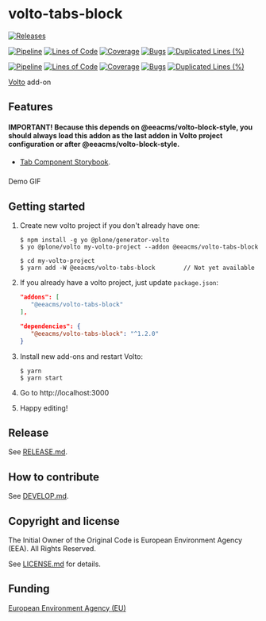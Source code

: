 # volto-tabs-block

[![Releases](https://img.shields.io/github/v/release/eea/volto-tabs-block)](https://github.com/eea/volto-tabs-block/releases)

[![Pipeline](https://ci.eionet.europa.eu/buildStatus/icon?job=volto-addons%2Fvolto-tabs-block%2Fmaster&subject=master)](https://ci.eionet.europa.eu/view/Github/job/volto-addons/job/volto-tabs-block/job/master/display/redirect)
[![Lines of Code](https://sonarqube.eea.europa.eu/api/project_badges/measure?project=volto-tabs-block-master&metric=ncloc)](https://sonarqube.eea.europa.eu/dashboard?id=volto-tabs-block-master)
[![Coverage](https://sonarqube.eea.europa.eu/api/project_badges/measure?project=volto-tabs-block-master&metric=coverage)](https://sonarqube.eea.europa.eu/dashboard?id=volto-tabs-block-master)
[![Bugs](https://sonarqube.eea.europa.eu/api/project_badges/measure?project=volto-tabs-block-master&metric=bugs)](https://sonarqube.eea.europa.eu/dashboard?id=volto-tabs-block-master)
[![Duplicated Lines (%)](https://sonarqube.eea.europa.eu/api/project_badges/measure?project=volto-tabs-block-master&metric=duplicated_lines_density)](https://sonarqube.eea.europa.eu/dashboard?id=volto-tabs-block-master)

[![Pipeline](https://ci.eionet.europa.eu/buildStatus/icon?job=volto-addons%2Fvolto-tabs-block%2Fdevelop&subject=develop)](https://ci.eionet.europa.eu/view/Github/job/volto-addons/job/volto-tabs-block/job/develop/display/redirect)
[![Lines of Code](https://sonarqube.eea.europa.eu/api/project_badges/measure?project=volto-tabs-block-develop&metric=ncloc)](https://sonarqube.eea.europa.eu/dashboard?id=volto-tabs-block-develop)
[![Coverage](https://sonarqube.eea.europa.eu/api/project_badges/measure?project=volto-tabs-block-develop&metric=coverage)](https://sonarqube.eea.europa.eu/dashboard?id=volto-tabs-block-develop)
[![Bugs](https://sonarqube.eea.europa.eu/api/project_badges/measure?project=volto-tabs-block-develop&metric=bugs)](https://sonarqube.eea.europa.eu/dashboard?id=volto-tabs-block-develop)
[![Duplicated Lines (%)](https://sonarqube.eea.europa.eu/api/project_badges/measure?project=volto-tabs-block-develop&metric=duplicated_lines_density)](https://sonarqube.eea.europa.eu/dashboard?id=volto-tabs-block-develop)

[Volto](https://github.com/plone/volto) add-on

## Features

#### IMPORTANT! Because this depends on @eeacms/volto-block-style, you should always load this addon as the last addon in Volto project configuration or after @eeacms/volto-block-style.

- [Tab Component Storybook](https://eea.github.io/eea-storybook/?path=/story/components-tab--default).

###

Demo GIF

## Getting started

1. Create new volto project if you don't already have one:

   ```
   $ npm install -g yo @plone/generator-volto
   $ yo @plone/volto my-volto-project --addon @eeacms/volto-tabs-block

   $ cd my-volto-project
   $ yarn add -W @eeacms/volto-tabs-block        // Not yet available
   ```

1. If you already have a volto project, just update `package.json`:

   ```JSON
   "addons": [
      "@eeacms/volto-tabs-block"
   ],

   "dependencies": {
      "@eeacms/volto-tabs-block": "^1.2.0"
   }
   ```

1. Install new add-ons and restart Volto:

   ```
   $ yarn
   $ yarn start
   ```

1. Go to http://localhost:3000

1. Happy editing!

## Release

See [RELEASE.md](https://github.com/eea/volto-tabs-block/blob/master/RELEASE.md).

## How to contribute

See [DEVELOP.md](https://github.com/eea/volto-tabs-block/blob/master/DEVELOP.md).

## Copyright and license

The Initial Owner of the Original Code is European Environment Agency (EEA).
All Rights Reserved.

See [LICENSE.md](https://github.com/eea/volto-tabs-block/blob/master/LICENSE.md) for details.

## Funding

[European Environment Agency (EU)](http://eea.europa.eu)
